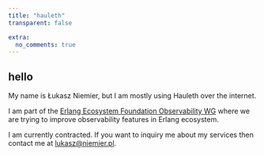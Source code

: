```yaml
---
title: "hauleth"
transparent: false

extra:
  no_comments: true
---
```


## hello

<div class="h-card">

My name is <span class="p-name">Łukasz Niemier</span>, but I am mostly using
<span class="p-nickname">Hauleth</span> over the internet.

I am part of the <span class="h-card"><a class="p-name p-org u-url"
href="https://erlef.org/wg/observability">Erlang Ecosystem Foundation
Observability WG</a></span> where we are trying to improve observability
features in Erlang ecosystem.

I am currently contracted. If you want to inquiry me about my services then
contact me at <a class="u-email"
href="mailto:lukasz@niemier.pl">lukasz@niemier.pl</a>.

</div>

[eef-o-wg]: https://erlef.org/wg/observability
